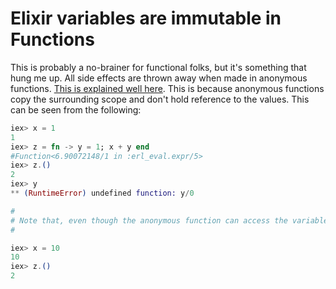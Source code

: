 # Elixir variables are immutable in Functions

This is probably a no-brainer for functional folks, but it's something that hung me up. All side effects are thrown away when made in anonymous functions. [This is explained well here](https://elixir-lang.readthedocs.io/en/latest/technical/scoping.html). This is because anonymous functions copy the surrounding scope and don't hold reference to the values. This can be seen from the following:

```elixir
iex> x = 1
1
iex> z = fn -> y = 1; x + y end
#Function<6.90072148/1 in :erl_eval.expr/5>
iex> z.()
2
iex> y
** (RuntimeError) undefined function: y/0

#
# Note that, even though the anonymous function can access the variable x, the variable y cannot be accessed from outside. Furthermore, changing the variable x in the outer scope does not affect the copy of x inside the function:
#

iex> x = 10
10
iex> z.()
2
```
